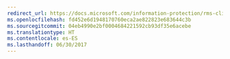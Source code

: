 ```yaml
---
redirect_url: https://docs.microsoft.com/information-protection/rms-client/client-admin-guide
ms.openlocfilehash: fd452e6d1948170760eca2ae822823e683644c3b
ms.sourcegitcommit: 04eb4990e2bf0004684221592cb93df35e6acebe
ms.translationtype: HT
ms.contentlocale: es-ES
ms.lasthandoff: 06/30/2017
---
```


